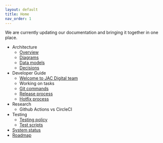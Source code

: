 ```yaml
---
layout: default
title: Home
nav_order: 1
---
```


We are currently updating our documentation and bringing it together in one place.

- Architecture
  - [Overview](architecture/overview.md)
  - [Diagrams](architecture/index.md)
  - [Data models](architecture/data-models/index.md)
  - [Decisions](architecture/decisions/index.md)
- Developer Guide
  - [Welcome to JAC Digital team](developer-guide/welcome.md)
  - Working on tasks
  - [Git commands](developer-guide/git-commands.md)
  - [Release process](developer-guide/release-process.md)
  - [Hotfix process](developer-guide/hotfix-process.md)
- Research
  - Github Actions vs CircleCI
- Testing
  - [Testing policy](testing/testing-policy.md)
  - [Test scripts](testing/test-scripts.md)
- [System status](status.md)
- [Roadmap](roadmap.md)